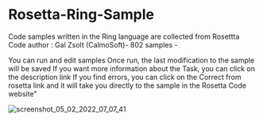 # Rosetta-Ring-Sample
Code samples written in the Ring language are collected from Rosettta Code author : Gal Zsolt (CalmoSoft)- 802 samples -

You can run and edit samples Once run, the last modification to the sample will be saved
If you want more information about the Task, you can click on the description link
If you find errors, you can click on the Correct from rosetta link and it will take you directly to the sample in the Rosetta Code website"


![screenshot_05_02_2022_07_07_41](https://user-images.githubusercontent.com/31375681/152630868-e43517d0-b871-4966-92b5-d150421cbb2c.png)
